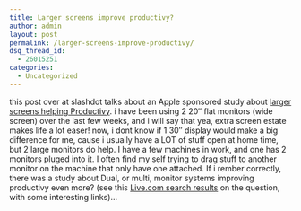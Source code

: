 ```yaml
---
title: Larger screens improve productivy?
author: admin
layout: post
permalink: /larger-screens-improve-productivy/
dsq_thread_id:
  - 26015251
categories:
  - Uncategorized
---
```

this post over at slashdot talks about an Apple sponsored study about [larger screens helping Productivy][1]. i have been using 2 20&#8243; flat monitors (wide screen) over the last few weeks, and i will say that yea, extra screen estate makes life a lot easer! now, i dont know if 1 30&#8243; display would make a big difference for me, cause i usually have a LOT of stuff open at home time, but 2 large monitors do help. I have a few machines in work, and one has 2 monitors pluged into it. I often find my self trying to drag stuff to another monitor on the machine that only have one attached. If i rember correctly, there was a study about Dual, or multi, monitor systems improving productivy even more? (see this [Live.com search results][2] on the question, with some interesting links)&#8230;

 [1]: http://hardware.slashdot.org/hardware/06/10/12/1222247.shtml
 [2]: http://search.live.com/results.aspx?q=multi+monitor+productivity&src=IE-SearchBox